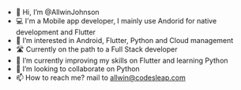 - 👋 Hi, I’m @AllwinJohnson
- 💻 I'm a Mobile app developer, I mainly use Andorid for native development and Flutter
- 👀 I’m interested in Android, Flutter, Python and Cloud management
- 🛣️ Currently on the path to a Full Stack developer
- 🌱 I’m currently improving my skills on Flutter and learning Python
- 💞️ I’m looking to collaborate on Python
- 📫 How to reach me? mail to allwin@codesleap.com

<!---
AllwinJohnson/AllwinJohnson is a ✨ special ✨ repository because its `README.md` (this file) appears on your GitHub profile.
You can click the Preview link to take a look at your changes.
--->
